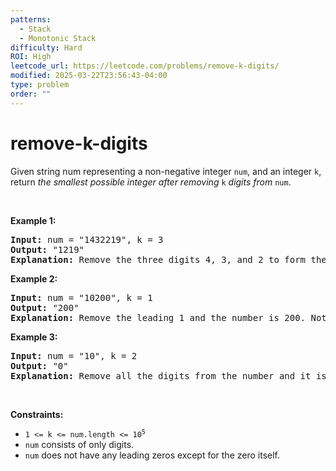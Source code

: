 ```yaml
---
patterns:
  - Stack
  - Monotonic Stack
difficulty: Hard
ROI: High
leetcode_url: https://leetcode.com/problems/remove-k-digits/
modified: 2025-03-22T23:56:43-04:00
type: problem
order: ""
---
```


# remove-k-digits

<p>Given string num representing a non-negative integer <code>num</code>, and an integer <code>k</code>, return <em>the smallest possible integer after removing</em> <code>k</code> <em>digits from</em> <code>num</code>.</p>

<p>&nbsp;</p>
<p><strong class="example">Example 1:</strong></p>

<pre>
<strong>Input:</strong> num = &quot;1432219&quot;, k = 3
<strong>Output:</strong> &quot;1219&quot;
<strong>Explanation:</strong> Remove the three digits 4, 3, and 2 to form the new number 1219 which is the smallest.
</pre>

<p><strong class="example">Example 2:</strong></p>

<pre>
<strong>Input:</strong> num = &quot;10200&quot;, k = 1
<strong>Output:</strong> &quot;200&quot;
<strong>Explanation:</strong> Remove the leading 1 and the number is 200. Note that the output must not contain leading zeroes.
</pre>

<p><strong class="example">Example 3:</strong></p>

<pre>
<strong>Input:</strong> num = &quot;10&quot;, k = 2
<strong>Output:</strong> &quot;0&quot;
<strong>Explanation:</strong> Remove all the digits from the number and it is left with nothing which is 0.
</pre>

<p>&nbsp;</p>
<p><strong>Constraints:</strong></p>

<ul>
	<li><code>1 &lt;= k &lt;= num.length &lt;= 10<sup>5</sup></code></li>
	<li><code>num</code> consists of only digits.</li>
	<li><code>num</code> does not have any leading zeros except for the zero itself.</li>
</ul>


